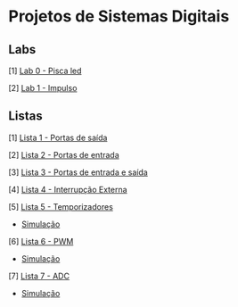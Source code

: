 # Projetos de Sistemas Digitais

## Labs

[1] [Lab 0 - Pisca led](./p1-blink-led/)

[2] [Lab 1 - Impulso](./p3-impulse/)

## Listas

[1] [Lista 1 - Portas de saída](./assignments/ass1/)

[2] [Lista 2 - Portas de entrada](./assignments/ass2/)

[3] [Lista 3 - Portas de entrada e saída](./assignments/ass3/)

[4] [Lista 4 - Interrupção Externa](./assignments/ass4/)

[5] [Lista 5 - Temporizadores](./assignments/ass5/)

- [Simulação](https://wokwi.com/projects/376521955438526465)

[6] [Lista 6 - PWM](./assignments/ass6/)

- [Simulação](https://wokwi.com/projects/376571749121043457)

[7] [Lista 7 - ADC](./assignments/ass7/)

- [Simulação](https://wokwi.com/projects/377158964505701377)


